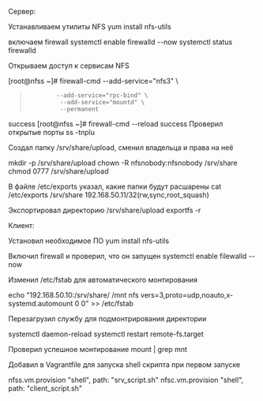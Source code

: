 Сервер:

Устанавливаем утилиты NFS
yum install nfs-utils

включаем firewall
systemctl enable firewalld --now
systemctl status firewalld


Открываем  доступ к сервисам NFS

[root@nfss ~]# firewall-cmd --add-service="nfs3" \
>             --add-service="rpc-bind" \
>              --add-service="mountd" \
>              --permanent
success
[root@nfss ~]# firewall-cmd --reload
success
Проверил открытые порты ss -tnplu


Создал папку /srv/share/upload, сменил владельца и права на неё 

mkdir -p /srv/share/upload 
chown -R nfsnobody:nfsnobody 
/srv/share chmod 0777 
/srv/share/upload

В файле /etc/exports указал, какие папки будут расшарены 
cat /etc/exports /srv/share 192.168.50.11/32(rw,sync,root_squash)

Экспортировал директорию 
/srv/share/upload exportfs -r

Клиент: 

Установил необходимое ПО yum install nfs-utils

Включил firewall и проверил, что он запущен systemctl enable filewalld --now

Изменил /etc/fstab для автоматического монтирования 

echo "192.168.50.10:/srv/share/ /mnt nfs vers=3,proto=udp,noauto,x- systemd.automount 0 0" >> /etc/fstab

Перезагрузил службу для подмонтрирования директории 

systemctl daemon-reload systemctl restart remote-fs.target

Проверил успешное монтирование mount | grep mnt


Добавил в Vagrantfile  для запуска shell скрипта при первом запуске 

nfss.vm.provision "shell", path: "srv_script.sh" nfsc.vm.provision "shell", path: "client_script.sh"
